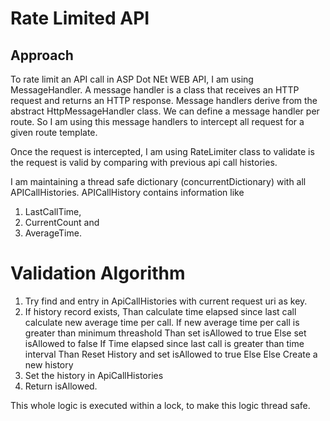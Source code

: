 # Rate Limited API 

## Approach
To rate limit an API call in ASP Dot NEt WEB API, I am using MessageHandler.
A message handler is a class that receives an HTTP request and returns an HTTP response. Message handlers derive from the abstract HttpMessageHandler class. We can define a message handler per route. So I am using this message handlers to intercept all request for a given route template.

Once the request is intercepted, I am using RateLimiter class to validate is the request is valid by comparing with previous api call histories. 

I am maintaining a thread safe dictionary (concurrentDictionary) with all APICallHistories. APICallHistory contains information like 
  1. LastCallTime, 
  2. CurrentCount and 
  3. AverageTime.
 
# Validation Algorithm
1. Try find and entry in ApiCallHistories with current request uri as key. 
2.  If history record exists, 
      Than
        calculate time elapsed since last call
        calculate new average time per call.
        If new average time per call is greater than minimum threashold
          Than
            set isAllowed to true
          Else
            set isAllowed to false
        If Time elapsed since last call is greater than time interval
          Than
            Reset History and set isAllowed to true
          Else
        Else
          Create a new history
3. Set the history in ApiCallHistories   
4. Return isAllowed. 

This whole logic is executed within a lock, to make this logic thread safe.
        
      
          
